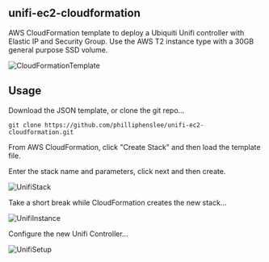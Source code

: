## unifi-ec2-cloudformation
AWS CloudFormation template to deploy a Ubiquiti Unifi controller with Elastic IP and Security Group.
Use the AWS T2 instance type with a 30GB general purpose SSD volume.


![CloudFormationTemplate](http://ph2.us/github/unifi-ec2-cloudformation/aws-unifi-cf-designer.png)

## Usage
Download the JSON template, or clone the git repo...

``` script
git clone https://github.com/philliphenslee/unifi-ec2-cloudformation.git
```
   
   
   
   
From AWS CloudFormation, click "Create Stack" and then load the template file.
  
  

Enter the stack name and parameters, click next and then create. 


![UnifiStack](http://ph2.us/github/unifi-ec2-cloudformation/aws-unifi-parameters.png)
    
    
    
    
  
Take a short break while CloudFormation creates the new stack...

![UnifiInstance](http://ph2.us/github/unifi-ec2-cloudformation/aws-unifi-instance.png)
  
  
  
  
Configure the new Unifi Controller...

![UnifiSetup](http://ph2.us/github/unifi-ec2-cloudformation/aws-unifi-setup.png)







